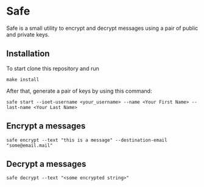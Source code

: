 # Safe
Safe is a small utility to encrypt and decrypt messages using a pair of public and private keys.

## Installation
To start clone this repository and run
```
make install
```

After that, generate a pair of keys by using this command:
```
safe start --ioet-username <your_username> --name <Your First Name> --last-name <Your Last Name> 
```

## Encrypt a messages
```
safe encrypt --text "this is a message" --destination-email "some@email.mail"
```

## Decrypt a messages
```
safe decrypt --text "<some encrypted string>"
```